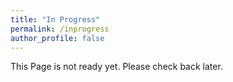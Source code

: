 ```yaml
---
title: "In Progress"
permalink: /inprogress
author_profile: false
---
```


This Page is not ready yet. Please check back later.
